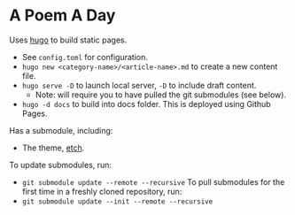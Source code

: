 # A Poem A Day

Uses [hugo](https://gohugo.io/) to build static pages.
- See `config.toml` for configuration.
- `hugo new <category-name>/<article-name>.md` to create a new content file.
- `hugo serve -D` to launch local server, `-D` to include draft content.
    - Note: will require you to have pulled the git submodules (see below).
- `hugo -d docs` to build into docs folder. This is deployed using Github Pages.

Has a submodule, including:
- The theme, [etch](https://github.com/LukasJoswiak/etch).

To update submodules, run:
- `git submodule update --remote --recursive`
To pull submodules for the first time in a freshly cloned repository, run:
- `git submodule update --init --remote --recursive`